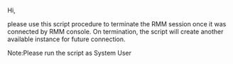 Hi,

please use this script procedure to terminate the RMM session once it was connected by RMM console. On termination, the script will create another available instance for future connection.

 

Note:Please run the script as System User